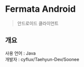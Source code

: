 Fermata Android
=========
> 안드로이드 클라이언트

개요
---------
사용 언어 : Java   
개발자 : cyflux/Taehyun-Dev/Soonee
